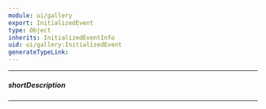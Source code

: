 ```yaml
---
module: ui/gallery
export: InitializedEvent
type: Object
inherits: InitializedEventInfo
uid: ui/gallery:InitializedEvent
generateTypeLink: 
---
```

---
##### shortDescription
<!-- Description goes here -->

---
<!-- Description goes here -->